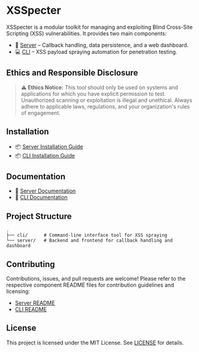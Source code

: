# XSSpecter

XSSpecter is a modular toolkit for managing and exploiting Blind Cross-Site Scripting (XSS) vulnerabilities. It provides two main components:

- 🔗 [Server](server/README..md) – Callback handling, data persistence, and a web dashboard.
- 💻 [CLI](cli/README.md) – XSS payload spraying automation for penetration testing.

## Ethics and Responsible Disclosure

> **⚠️ Ethics Notice:** This tool should only be used on systems and applications for which you have explicit permission to test. Unauthorized scanning or exploitation is illegal and unethical. Always adhere to applicable laws, regulations, and your organization's rules of engagement.

## Installation

- 📦 [Server Installation Guide](server/INSTALLATION.md)
- 📦 [CLI Installation Guide](cli/INSTALLATION.md)

## Documentation

- 📖 [Server Documentation](server/README.md)
- 📖 [CLI Documentation](cli/README.md)

## Project Structure

```
.
├── cli/      # Command-line interface tool for XSS spraying
└── server/   # Backend and frontend for callback handling and dashboard
```

## Contributing

Contributions, issues, and pull requests are welcome! Please refer to the respective component README files for contribution guidelines and licensing:

- [Server README](server/README..md)
- [CLI README](cli/README.md)

## License

This project is licensed under the MIT License. See [LICENSE](./LICENSE.txt) for details.
